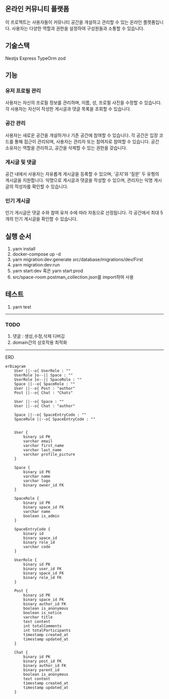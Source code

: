## 온라인 커뮤니티 플랫폼

이 프로젝트는 사용자들이 커뮤니티 공간을 개설하고 관리할 수 있는 온라인 플랫폼입니다. 사용자는 다양한 역할과 권한을 설정하여 구성원들과 소통할 수 있습니다.

## 기술스택

Nestjs Express TypeOrm zod

## 기능

### 유저 프로필 관리

사용자는 자신의 프로필 정보를 관리하며, 이름, 성, 프로필 사진을 수정할 수 있습니다.
각 사용자는 자신이 작성한 게시글과 댓글 목록을 조회할 수 있습니다.

### 공간 관리

사용자는 새로운 공간을 개설하거나 기존 공간에 참여할 수 있습니다.
각 공간은 입장 코드를 통해 접근이 관리되며, 사용자는 관리자 또는 참여자로 참여할 수 있습니다.
공간 소유자는 역할을 관리하고, 공간을 삭제할 수 있는 권한을 갖습니다.

### 게시글 및 댓글

공간 내에서 사용자는 자유롭게 게시글을 등록할 수 있으며, '공지'와 '질문' 두 유형의 게시글을 지원합니다.
익명으로 게시글과 댓글을 작성할 수 있으며, 관리자는 익명 게시글의 작성자를 확인할 수 있습니다.

### 인기 게시글

인기 게시글은 댓글 수와 참여 유저 수에 따라 자동으로 선정됩니다.
각 공간에서 최대 5개의 인기 게시글을 확인할 수 있습니다.

## 실행 순서

1. yarn install
2. docker-compose up -d
3. yarn migration:dev:generate src/database/migrations/dev/First
4. yarn migration:dev:run
5. yarn start:dev 혹은 yarn start:prod
6. src/space-room.postman_collection.json를 import하여 사용

## 테스트

1. yarn test

---

### TODO

1.  댓글 : 생성,수정,삭제 디버깅
2.  domain간의 상호작용 최적화

---

ERD

```mermaid
erDiagram
    User ||--o{ UserRole : ""
    UserRole }o--|| Space : ""
    UserRole }o--|| SpaceRole : ""
    Space ||--o{ SpaceRole : ""
    User ||--o{ Post : "author"
    Post ||--o{ Chat : "Chats"

    User ||--o{ Space : ""
    User ||--o{ Chat : "author"

    Space ||--o{ SpaceEntryCode : ""
    SpaceRole ||--o{ SpaceEntryCode : ""


    User {
        binary id PK
        varchar email
        varchar first_name
        varchar last_name
        varchar profile_picture
    }

    Space {
        binary id PK
        varchar name
        varchar logo
        binary owner_id FK
    }

    SpaceRole {
        binary id PK
        binary space_id FK
        varchar name
        boolean is_admin
    }

    SpaceEntryCode {
        binary id
        binary space_id
        binary role_id
        varchar code
    }

    UserRole {
        binary id PK
        binary user_id FK
        binary space_id FK
        binary role_id FK
    }

    Post {
        binary id PK
        binary space_id FK
        binary author_id FK
        boolean is_anonymous
        boolean is_notice
        varchar title
        text content
        int totalComments
        int totalParticipants
        timestamp created_at
        timestamp updated_at
    }

    Chat {
        binary id PK
        binary post_id FK
        binary author_id FK
        binary parent_id
        boolean is_anonymous
        text content
        timestamp created_at
        timestamp updated_at
    }
```
